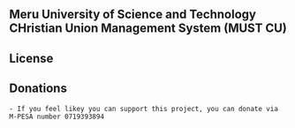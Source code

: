 ## Meru University of Science and Technology CHristian Union Management System (MUST CU)

## License

## Donations
	- If you feel likey you can support this project, you can donate via M-PESA number 0719393894
